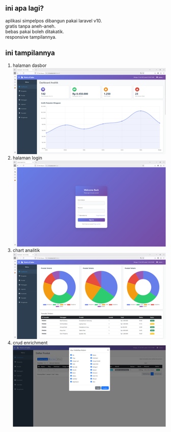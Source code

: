 ## ini apa lagi?
aplikasi simpelpos dibangun pakai laravel v10.
<br>
gratis tanpa aneh-aneh. 
<br>
bebas pakai boleh ditakatik.
<br>
responsive tampilannya.

## ini tampilannya

1. halaman dasbor
![dasbor](/docs/dasbor.png)
2. halaman login
![login](/docs/login.png)
3. chart analitik
![analitik](/docs/analitik.png)
3. crud enrichment
![analitik](/docs/crudenrichment.png)